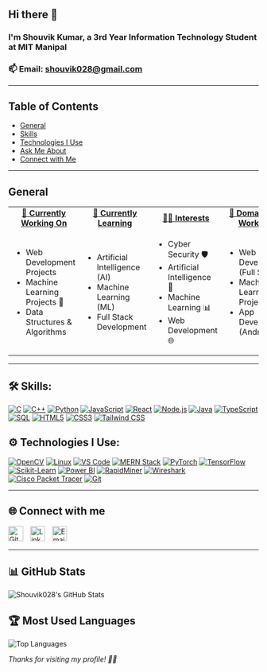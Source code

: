 ## Hi there 👋

### I'm **Shouvik Kumar**, a 3rd Year Information Technology Student at **MIT Manipal** 
### 📫 **Email:** [shouvik028@gmail.com](mailto:shouvik028@gmail.com)
---

## Table of Contents

- [General](#general)
- [Skills](#skills)
- [Technologies I Use](#technologies-i-use)
- [Ask Me About](#ask-me-about)
- [Connect with Me](#connect-with-me)
---
## General
<div align="center">

  <table>
    <tr>
      <td align="center"><u><b>🔭 Currently Working On</b></u></td>
      <td align="center"><u><b>🌱 Currently Learning</b></u></td>
      <td align="center"><u><b>👨‍💻 Interests</b></u></td>
      <td align="center"><u><b>🚀 Domains I've Worked In</b></u></td>
    </tr>
    <tr>
      <td>
        <ul align="left">
          <li>Web Development Projects</li>
          <li>Machine Learning Projects 🧠</li>
          <li>Data Structures & Algorithms</li>
        </ul>
      </td>
      <td>
        <ul align="left">
          <li>Artificial Intelligence (AI)</li>
          <li>Machine Learning (ML)</li>
          <li>Full Stack Development</li>
        </ul>
      </td>
      <td>
        <ul align="left">
          <li>Cyber Security 🛡️</li>
          <li>Artificial Intelligence 🤖</li>
          <li>Machine Learning 📊</li>
          <li>Web Development 🌐</li>
        </ul>
      </td>
      <td>
        <ul align="left">
          <li>Web Development (Full Stack)</li>
          <li>Machine Learning Projects</li>
          <li>App Development (Android/iOS)</li>
        </ul>
      </td>
    </tr>
  </table>

</div>

---

## 🛠️ Skills:

[![C](https://img.shields.io/badge/C-00599C?style=for-the-badge&logo=c&logoColor=white)](https://en.wikipedia.org/wiki/C_(programming_language))
[![C++](https://img.shields.io/badge/C++-00599C?style=for-the-badge&logo=c%2B%2B&logoColor=white)](https://isocpp.org/)
[![Python](https://img.shields.io/badge/Python-3776AB?style=for-the-badge&logo=python&logoColor=white)](https://python.org)
[![JavaScript](https://img.shields.io/badge/JavaScript-F7DF1E?style=for-the-badge&logo=javascript&logoColor=black)](https://developer.mozilla.org/en-US/docs/Web/JavaScript)
[![React](https://img.shields.io/badge/React-20232A?style=for-the-badge&logo=react&logoColor=61DAFB)](https://reactjs.org/)
[![Node.js](https://img.shields.io/badge/Node.js-339933?style=for-the-badge&logo=nodedotjs&logoColor=white)](https://nodejs.org/)
[![Java](https://img.shields.io/badge/Java-007396?style=for-the-badge&logo=java&logoColor=white)](https://www.java.com/)
[![TypeScript](https://img.shields.io/badge/TypeScript-3178C6?style=for-the-badge&logo=typescript&logoColor=white)](https://www.typescriptlang.org/)
[![SQL](https://img.shields.io/badge/SQL-4479A1?style=for-the-badge&logo=postgresql&logoColor=white)](https://en.wikipedia.org/wiki/SQL)
[![HTML5](https://img.shields.io/badge/HTML5-E34F26?style=for-the-badge&logo=html5&logoColor=white)](https://developer.mozilla.org/en-US/docs/Web/Guide/HTML/HTML5)
[![CSS3](https://img.shields.io/badge/CSS3-1572B6?style=for-the-badge&logo=css3&logoColor=white)](https://developer.mozilla.org/en-US/docs/Web/CSS)
[![Tailwind CSS](https://img.shields.io/badge/Tailwind_CSS-06B6D4?style=for-the-badge&logo=tailwind-css&logoColor=white)](https://tailwindcss.com/)


## ⚙️ Technologies I Use:

[![OpenCV](https://img.shields.io/badge/OpenCV-5C3EE8?style=for-the-badge&logo=opencv&logoColor=white)](https://opencv.org/)
[![Linux](https://img.shields.io/badge/Linux-FCC624?style=for-the-badge&logo=linux&logoColor=black)](https://www.linux.org/)
[![VS Code](https://img.shields.io/badge/VS_Code-007ACC?style=for-the-badge&logo=visual-studio-code&logoColor=white)](https://code.visualstudio.com/)
[![MERN Stack](https://img.shields.io/badge/MERN-3FA037?style=for-the-badge&logo=react&logoColor=white)](https://www.mongodb.com/mern-stack)
[![PyTorch](https://img.shields.io/badge/PyTorch-EE4C2C?style=for-the-badge&logo=pytorch&logoColor=white)](https://pytorch.org/)
[![TensorFlow](https://img.shields.io/badge/TensorFlow-FF6F00?style=for-the-badge&logo=tensorflow&logoColor=white)](https://www.tensorflow.org/)
[![Scikit-Learn](https://img.shields.io/badge/Scikit--Learn-F7931E?style=for-the-badge&logo=scikit-learn&logoColor=white)](https://scikit-learn.org/)
[![Power BI](https://img.shields.io/badge/Power%20BI-F2C811?style=for-the-badge&logo=powerbi&logoColor=black)](https://powerbi.microsoft.com/)
[![RapidMiner](https://img.shields.io/badge/RapidMiner-FF6600?style=for-the-badge&logo=rapidminer&logoColor=white)](https://rapidminer.com/)
[![Wireshark](https://img.shields.io/badge/Wireshark-1679A7?style=for-the-badge&logo=wireshark&logoColor=white)](https://www.wireshark.org/)
[![Cisco Packet Tracer](https://img.shields.io/badge/Cisco%20Packet%20Tracer-1BA0D7?style=for-the-badge&logo=cisco&logoColor=white)](https://www.netacad.com/courses/packet-tracer)
[![Git](https://img.shields.io/badge/Git-F05032?style=for-the-badge&logo=git&logoColor=white)](https://git-scm.com/)


---

## 🌐 Connect with me

<a href="https://github.com/Shouvik028" target="_blank" style="display:inline-block; margin-right:10px;">
  <img src="https://img.shields.io/badge/GitHub-181717?style=flat&logo=github&logoColor=white" alt="GitHub" style="height:30px;">
</a>

<a href="https://linkedin.com/in/shouvik028" target="_blank" style="display:inline-block; margin-right:10px;">
  <img src="https://img.shields.io/badge/LinkedIn-blue?style=flat&logo=linkedin" alt="LinkedIn" style="height:30px;">
</a>

<a href="mailto:shouvik028@gmail.com" target="_blank" style="display:inline-block; margin-right:10px;">
  <img src="https://img.shields.io/badge/Email-D14836?style=flat&logo=gmail&logoColor=white" alt="Email" style="height:30px;">
</a>

---

## 📊 GitHub Stats

![Shouvik028's GitHub Stats](https://github-readme-stats.vercel.app/api?username=Shouvik028&show_icons=true&theme=dark)

## 🏆 Most Used Languages

![Top Languages](https://github-readme-stats.vercel.app/api/top-langs/?username=Shouvik028&layout=compact&langs_count=8&theme=dark)

_Thanks for visiting my profile! 👨‍💻_

